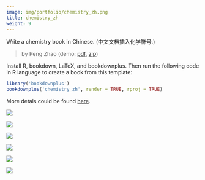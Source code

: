 ```yaml
---
image: img/portfolio/chemistry_zh.png
title: chemistry_zh
weight: 9
---
```


Write a chemistry book in Chinese. (中文文档插入化学符号.)

> by Peng Zhao (demo: [pdf](https://github.com/pzhaonet/bookdownplus/raw/master/upload/chemistry_zh/showcase/chemistry_zh.pdf), [zip](https://github.com/pzhaonet/bookdownplus/raw/master/upload/chemistry_zh/demo.zip))

<!--more-->

Install R, bookdown, LaTeX, and bookdownplus. Then run the following code in R language to create a book from this template:

```r
library('bookdownplus')
bookdownplus('chemistry_zh', render = TRUE, rproj = TRUE)
```

More detals could be found [here](https://github.com/pzhaonet/bookdownplus).
<p><a href="https://github.com/pzhaonet/bookdownplus/raw/master/upload/chemistry_zh/showcase/chemistry_zh10.png"><img class = "jf-image-shadow" src="https://github.com/pzhaonet/bookdownplus/raw/master/upload/chemistry_zh/showcase/chemistry_zh10.png" /></a></p>
<p><a href="https://github.com/pzhaonet/bookdownplus/raw/master/upload/chemistry_zh/showcase/chemistry_zh11.png"><img class = "jf-image-shadow" src="https://github.com/pzhaonet/bookdownplus/raw/master/upload/chemistry_zh/showcase/chemistry_zh11.png" /></a></p>
<p><a href="https://github.com/pzhaonet/bookdownplus/raw/master/upload/chemistry_zh/showcase/chemistry_zh3.png"><img class = "jf-image-shadow" src="https://github.com/pzhaonet/bookdownplus/raw/master/upload/chemistry_zh/showcase/chemistry_zh3.png" /></a></p>
<p><a href="https://github.com/pzhaonet/bookdownplus/raw/master/upload/chemistry_zh/showcase/chemistry_zh7.png"><img class = "jf-image-shadow" src="https://github.com/pzhaonet/bookdownplus/raw/master/upload/chemistry_zh/showcase/chemistry_zh7.png" /></a></p>
<p><a href="https://github.com/pzhaonet/bookdownplus/raw/master/upload/chemistry_zh/showcase/chemistry_zh8.png"><img class = "jf-image-shadow" src="https://github.com/pzhaonet/bookdownplus/raw/master/upload/chemistry_zh/showcase/chemistry_zh8.png" /></a></p>
<p><a href="https://github.com/pzhaonet/bookdownplus/raw/master/upload/chemistry_zh/showcase/cover.png"><img class = "jf-image-shadow" src="https://github.com/pzhaonet/bookdownplus/raw/master/upload/chemistry_zh/showcase/cover.png" /></a></p>
